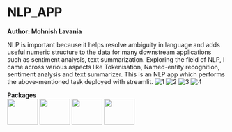 # NLP_APP
**Author: Mohnish Lavania**

NLP is important because it helps resolve ambiguity in language and adds useful numeric structure to the data for many downstream applications such as sentiment analysis, text summarization.
Exploring the field of NLP, I came across various aspects like Tokenisation, Named-entity recognition, sentiment analysis and text summarizer.
This is an NLP app which performs the above-mentioned task deployed with streamlit.
![1](https://user-images.githubusercontent.com/58522660/107850884-cd2f2480-6e2b-11eb-86da-1b1d00191db8.png)
![2](https://user-images.githubusercontent.com/58522660/107850885-cdc7bb00-6e2b-11eb-826f-4f872b654e68.png)
![3](https://user-images.githubusercontent.com/58522660/107850880-cbfdf780-6e2b-11eb-89c4-03f293d0fbcd.png)
![4](https://user-images.githubusercontent.com/58522660/107850882-cc968e00-6e2b-11eb-8931-a737615bd7f5.png)

**Packages**
<br>
<img src="https://upload.wikimedia.org/wikipedia/commons/thumb/1/1a/NumPy_logo.svg/1280px-NumPy_logo.svg.png" width=70 height=60>
<img src="https://assets.website-files.com/5dc3b47ddc6c0c2a1af74ad0/5e18182db827fa0659541754_RGB_Logo_Vertical_Color_Light_Bg.png" width=70 height=60>
<img src="https://radimrehurek.com/gensim_3.8.3/_static/images/gensim.png" width=70 height=60>
<img src="https://upload.wikimedia.org/wikipedia/commons/thumb/8/88/SpaCy_logo.svg/1200px-SpaCy_logo.svg.png" width=70 height=60>
